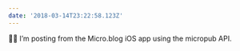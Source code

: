 ```yaml
---
date: '2018-03-14T23:22:58.123Z'
---
```


👋🏻 I’m posting from the Micro.blog iOS app using the micropub API.
